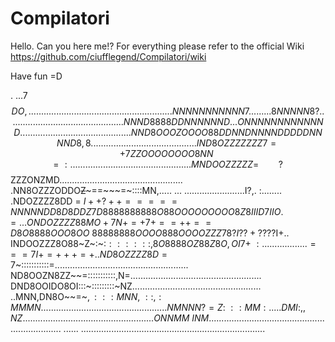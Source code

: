 # Compilatori

Hello. Can you here me!?
For everything please refer to the official Wiki 
https://github.com/ciufflegend/Compilatori/wiki

Have fun =D

.  ...7$$DO,..  . ...................... ..  .... .... ... . ..  .... .... ... .
....NNNNNNNNNNN7. .......  .8NNNNN8? ...........................................
...NNND8888DDNNNNNND...ONNNNNNNNNNNND...........................................
. NND8OOOZOOOO88DDNNDNNNNDDDDDNNNND8,8..........................................
 IND8OZZZZZZZ7=+7ZZOOOOOOOO8NN=:................................................
 MNDOOZZZZZ=~~~~~~~~?$$ZZZONZMD.................................................
.NN8OZZZODDO~~Z~~~==~~~=~::::MN,..... ... ........................I?,. :........
.NDOZZZZ8DD$~=~I++?++=====NNNNNDD8D8DDZ7D8888888888O88OOOOOOOOO8Z8IIID7IIO.= ...
ONDOZZZZ88MO+7N+=+7+==++==D8O8888OOO8OO~88888888OOOO888OOOOZZZ$$78?I??+????$I+..
INDOOZZZ8O88~Z~:~:$::::::,8O8888OZ88Z8O,OI7+~:.... ....  ..........===7I+=+++=+.
.ND8OZZZZ8D=7$~:::::::::::=.....................................................
 ND8OOZN8ZZ~~=:::::::::::,N=....................................................
 DND8OOIDO8OI:::~:::::::::~NZ...................................................
..MNN,DN8O~~=~$,:::MNN,~::,:MMMN................................................
.. NMNNN?=Z:~::MM: .....DMI:,,NZ................................................
....ONNMM~INM$..................................................................
...... .........................................................................

